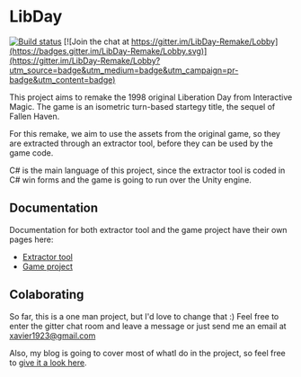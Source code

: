 # LibDay
[![Build status](https://ci.appveyor.com/api/projects/status/5nxdc3kq20t6fbnu?svg=true)](https://ci.appveyor.com/project/metalbass/libday)
[![Join the chat at https://gitter.im/LibDay-Remake/Lobby](https://badges.gitter.im/LibDay-Remake/Lobby.svg)](https://gitter.im/LibDay-Remake/Lobby?utm_source=badge&utm_medium=badge&utm_campaign=pr-badge&utm_content=badge)

This project aims to remake the 1998 original Liberation Day from Interactive Magic. The game is an isometric turn-based startegy title, the sequel of Fallen Haven.

For this remake, we aim to use the assets from the original game, so they are extracted through an extractor tool, before they can be used by the game code.

C# is the main language of this project, since the extractor tool is coded in C# win forms and the game is going to run over the Unity engine.

## Documentation
Documentation for both extractor tool and the game project have their own pages here:
- [Extractor tool](Docs/ExtractorTool.md)
- [Game project](Docs/GameProject.md)

## Colaborating
So far, this is a one man project, but I'd love to change that :)
Feel free to enter the gitter chat room and leave a message or just send me an email at xavier1923@gmail.com

Also, my blog is going to cover most of whatI do in the project, so feel free to [give it a look here](https://gamesnippets.wordpress.com/).

